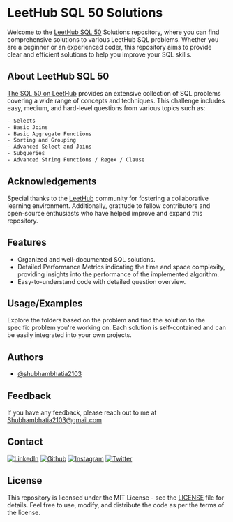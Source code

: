 # LeetHub SQL 50 Solutions

Welcome to the [LeetHub SQL 50](https://leetcode.com/studyplan/top-sql-50/) Solutions repository, where you can find comprehensive solutions to various LeetHub SQL problems. Whether you are a beginner or an experienced coder, this repository aims to provide clear and efficient solutions to help you improve your SQL skills.

## About LeetHub SQL 50

[The SQL 50 on LeetHub](https://leetcode.com/studyplan/top-sql-50/) provides an extensive collection of SQL problems covering a wide range of concepts and techniques. This challenge includes easy, medium, and hard-level questions from various topics such as:
```bash
- Selects
- Basic Joins
- Basic Aggregate Functions
- Sorting and Grouping
- Advanced Select and Joins
- Subqueries
- Advanced String Functions / Regex / Clause
```

## Acknowledgements

Special thanks to the [LeetHub](https://leetcode.com/problemset/database/) community for fostering a collaborative learning environment. Additionally, gratitude to fellow contributors and open-source enthusiasts who have helped improve and expand this repository.

## Features

- Organized and well-documented SQL solutions.
- Detailed Performance Metrics indicating the time and space complexity, providing insights into the performance of the implemented algorithm.
- Easy-to-understand code with detailed question overview.

## Usage/Examples

Explore the folders based on the problem and find the solution to the specific problem you're working on. Each solution is self-contained and can be easily integrated into your own projects.

## Authors

- [@shubhambhatia2103](https://www.linkedin.com/in/shubhambhatia2103/)

## Feedback

If you have any feedback, please reach out to me at Shubhambhatia2103@gmail.com

## Contact

[<img target="_blank" src="https://img.icons8.com/bubbles/100/000000/linkedin.png" title="LinkedIn">](https://www.linkedin.com/in/shubhambhatia2103/) [<img target="_blank" src="https://img.icons8.com/bubbles/100/000000/github.png" title="Github">](https://github.com/shubhambhatia2103) [<img target="_blank" src="https://img.icons8.com/bubbles/100/000000/instagram-new.png" title="Instagram">](https://instagram.com/6eingshubham) [<img target="_blank" src="https://img.icons8.com/bubbles/100/000000/twitter-squared.png" title="Twitter">](https://twitter.com/whoodattboyy)

## License

This repository is licensed under the MIT License - see the [LICENSE](https://github.com/shubhambhatia2103/leethub-sql50/blob/main/LICENSE) file for details. Feel free to use, modify, and distribute the code as per the terms of the license.
